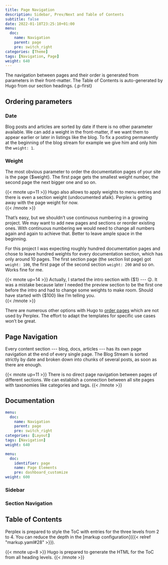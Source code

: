 ```yaml
---
title: Page Navigation
description: Sidebar, Prev/Next and Table of Contents
subtitle: false
date: 2022-01-18T23:25:10+01:00 
menu:
  doc:
    name: Navigation
    parent: page
    pre: switch_right
categories: [Theme]
tags: [Navigation, Page]
weight: 640
---
```


The navigation between pages and their order is generated from parameters in their front-matter. The Table of Contents is auto-generated by Hugo from our section headings.
{.p-first} <!--more-->

## Ordering parameters

### Date

Blog posts and articles are sorted by date if there is no other parameter available. We can add a weight in the front-matter, if we want them to appear earlier or later in listings like the blog. To fix a posting permanently at the beginning of the blog stream for example we give him and only him the `weight: 1`.

### Weight

The most obvious parameter to order the documentation pages of your site is the page {$weight}. The first page gets the smallest weight number, the second page the next bigger one and so on. 

{{< mnote up=11 >}}
Hugo also allows to apply weights to menu entries and there is even a section weight  (undocumented afaik). Perplex is getting away with the page weight for now.  
{{< /mnote >}}

That’s easy, but we shouldn’t use continuous numbering in a growing project. We may want to add new pages and sections or reorder existing ones. With continuous numbering we would need to change all numbers again and again to achieve that. Better to leave ample space in the beginning.

For this project I was expecting roughly hundred documentation pages and chose to leave hundred weights for every documentation section, which has only around 10 pages. The first section page (the section list page) got `weight: 100`, the first page of the second section `weight: 200` and so on. Works fine for me.

{{< mnote up=14 >}}
Actually, I started the intro section with {$1} --- :wink:. It was a mistake because later I needed the preview section to be the first one before the intro and had to change some weights to make room. Should have started with {$100} like I’m telling you.  
{{< /mnote >}}

There are numerous other options with Hugo to [order pages](https://gohugo.io/templates/lists/#order-content) which are not used by Perplex. The effort to adapt the templates for specific use cases won’t be great.

## Page Navigation

Every content section --- blog, docs, articles --- has its own page navigation at the end of every single page. The Blog Stream is sorted strictly by date and broken down into chunks of several posts, as soon as there are enough.

{{< mnote up=11 >}}
There is no direct page navigation between pages of different sections. We can establish a connection between all site pages with taxonomies like categories and tags.
{{< /mnote >}}

## Documentation

```yaml {.left, linenos=true}
menu:
  doc:
    name: Navigation
    parent: page
    pre: switch_right
categories: [Layout]
tags: [Navigation]
weight: 640
```

```yaml {.left, linenos=true}
menu:
  doc:
    identifier: page
    name: Page Elements
    pre: dashboard_customize
weight: 600
```

### Sidebar

### Section Navigation

## Table of Contents

Perplex is prepared to style the ToC with entries for the three levels from 2 to 4. You can reduce the depth in the [markup configuration]({{< relref "markup.yaml#28" >}}).

{{< mnote up=8 >}}
Hugo is prepared to generate the HTML for the ToC from all heading levels.
{{< /mnote >}}
